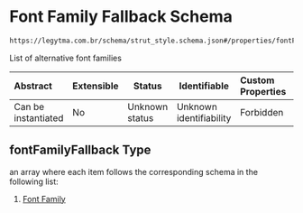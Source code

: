 # Font Family Fallback Schema

```txt
https://legytma.com.br/schema/strut_style.schema.json#/properties/fontFamilyFallback
```

List of alternative font families


| Abstract            | Extensible | Status         | Identifiable            | Custom Properties | Additional Properties | Access Restrictions | Defined In                                                                            |
| :------------------ | ---------- | -------------- | ----------------------- | :---------------- | --------------------- | ------------------- | ------------------------------------------------------------------------------------- |
| Can be instantiated | No         | Unknown status | Unknown identifiability | Forbidden         | Allowed               | none                | [strut_style.schema.json\*](../schema/strut_style.schema.json "open original schema") |

## fontFamilyFallback Type

an array where each item follows the corresponding schema in the following list:

1.  [Font Family](strut_style-definitions-font-family.md "check type definition")
